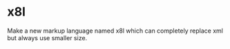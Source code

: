 # x8l
 Make a new markup language named x8l which can completely replace xml but always use smaller size.

